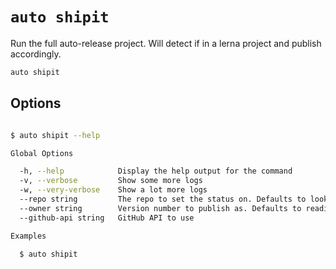 # `auto shipit`

Run the full auto-release project. Will detect if in a lerna project and publish accordingly.

```sh
auto shipit
```

## Options

```sh

$ auto shipit --help

Global Options

  -h, --help            Display the help output for the command
  -v, --verbose         Show some more logs
  -w, --very-verbose    Show a lot more logs
  --repo string         The repo to set the status on. Defaults to looking in the package definition for the platform
  --owner string        Version number to publish as. Defaults to reading from the package definition for the platform
  --github-api string   GitHub API to use

Examples

  $ auto shipit
```
